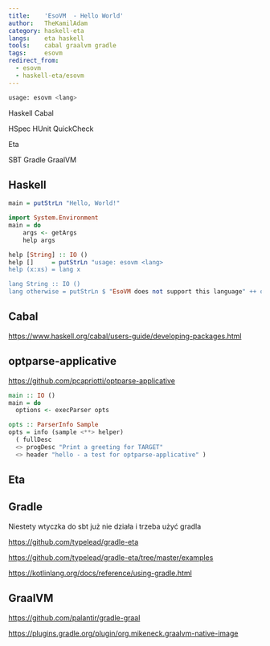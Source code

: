 ```yaml
---
title:    'EsoVM  - Hello World'
author:   TheKamilAdam
category: haskell-eta
langs:    eta haskell
tools:    cabal graalvm gradle
tags:     esovm
redirect_from:
  - esovm
  - haskell-eta/esovm
---
```

```bash
usage: esovm <lang> 
```

Haskell
Cabal

HSpec
HUnit
QuickCheck

Eta

SBT 
Gradle
GraalVM


## Haskell

```haskell
main = putStrLn "Hello, World!"
```

```haskell
import System.Environment   
main = do  
    args <- getArgs
    help args

help [String] :: IO ()
help []     = putStrLn "usage: esovm <lang>
help (x:xs) = lang x

lang String :: IO ()
lang otherwise = putStrLn $ "EsoVM does not support this language" ++ otherwise
```

## Cabal

https://www.haskell.org/cabal/users-guide/developing-packages.html

## optparse-applicative

https://github.com/pcapriotti/optparse-applicative

```haskell
main :: IO ()
main = do
  options <- execParser opts

opts :: ParserInfo Sample
opts = info (sample <**> helper)
  ( fullDesc
  <> progDesc "Print a greeting for TARGET"
  <> header "hello - a test for optparse-applicative" )
```



## Eta

## Gradle

Niestety wtyczka do sbt już nie działa i trzeba użyć gradla

https://github.com/typelead/gradle-eta

https://github.com/typelead/gradle-eta/tree/master/examples

https://kotlinlang.org/docs/reference/using-gradle.html

## GraalVM

https://github.com/palantir/gradle-graal

https://plugins.gradle.org/plugin/org.mikeneck.graalvm-native-image

